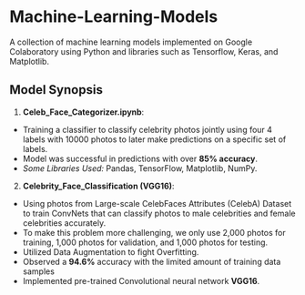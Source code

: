 # Machine-Learning-Models
A collection of machine learning models implemented on Google Colaboratory using Python and libraries such as Tensorflow, Keras, and Matplotlib.

## Model Synopsis

1. **Celeb_Face_Categorizer.ipynb**:
  - Training a classifier to classify celebrity photos jointly using four 4 labels with 10000 photos to later make predictions on a specific set of labels.
  - Model was successful in predictions with over **85% accuracy**.
  - *Some Libraries Used:* Pandas, TensorFlow, Matplotlib, NumPy.
  
2. **Celebrity_Face_Classification (VGG16)**:
  - Using photos from Large-scale CelebFaces Attributes (CelebA) Dataset to train ConvNets that can classify photos to male celebrities and female celebrities accurately.
  - To make this problem more challenging, we only use 2,000 photos for training, 1,000 photos for validation, and 1,000 photos for testing.
  - Utilized Data Augmentation to fight Overfitting.
  - Observed a **94.6%** accuracy with the limited amount of training data samples
  - Implemented pre-trained Convolutional neural network **VGG16**.
  

